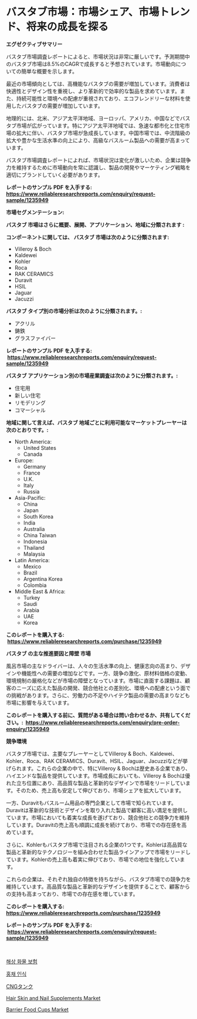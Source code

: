 <p><h1>バスタブ市場：市場シェア、市場トレンド、将来の成長を探る</h1></p><p><strong>エグゼクティブサマリー</strong></p>
<p><p>バスタブ市場調査レポートによると、市場状況は非常に厳しいです。予測期間中のバスタブ市場は8.5%のCAGRで成長すると予想されています。市場動向についての簡単な概要を示します。</p><p>最近の市場傾向としては、高機能なバスタブの需要が増加しています。消費者は快適性とデザイン性を重視し、より革新的で効率的な製品を求めています。また、持続可能性と環境への配慮が重視されており、エコフレンドリーな材料を使用したバスタブの需要が増加しています。</p><p>地理的には、北米、アジア太平洋地域、ヨーロッパ、アメリカ、中国などでバスタブ市場が広がっています。特にアジア太平洋地域では、急速な都市化と住宅市場の拡大に伴い、バスタブ市場が急成長しています。中国市場では、中流階級の拡大や豊かな生活水準の向上により、高級なバスルーム製品への需要が高まっています。</p><p>バスタブ市場調査レポートによれば、市場状況は変化が激しいため、企業は競争力を維持するために市場動向を常に認識し、製品の開発やマーケティング戦略を適切にブランドしていく必要があります。</p></p>
<p><strong>レポートのサンプル PDF を入手する: <a href="https://www.reliableresearchreports.com/enquiry/request-sample/1235949">https://www.reliableresearchreports.com/enquiry/request-sample/1235949</a></strong></p>
<p><strong>市場セグメンテーション:</strong></p>
<p><strong> バスタブ 市場はさらに概要、展開、アプリケーション、地域に分類されます :</strong></p>
<p><strong>コンポーネントに関しては、 バスタブ 市場は次のように分類されます: &nbsp;</strong></p>
<p><ul><li>Villeroy & Boch</li><li>Kaldewei</li><li>Kohler</li><li>Roca</li><li>RAK CERAMICS</li><li>Duravit</li><li>HSIL</li><li>Jaguar</li><li>Jacuzzi</li></ul></p>
<p><strong> バスタブ タイプ別の市場分析は次のように分類されます。:</strong></p>
<p><ul><li>アクリル</li><li>鋳鉄</li><li>グラスファイバー</li></ul></p>
<p><strong>レポートのサンプル PDF を入手する: &nbsp;<a href="https://www.reliableresearchreports.com/enquiry/request-sample/1235949">https://www.reliableresearchreports.com/enquiry/request-sample/1235949</a></strong></p>
<p><strong> バスタブ アプリケーション別の市場産業調査は次のように分類されます。:</strong></p>
<p><ul><li>住宅用</li><li>新しい住宅</li><li>リモデリング</li><li>コマーシャル</li></ul></p>
<p><strong>地域に関して言えば、バスタブ 地域ごとに利用可能なマーケットプレーヤーは次のとおりです。:</strong></p>
<p><ul>
    <li>
        North America:
        <ul>
            <li>United States</li>
            <li>Canada</li>
        </ul>
    </li>
    <li>
        Europe:
        <ul>
            <li>Germany</li>
            <li>France</li>
            <li>U.K.</li>
            <li>Italy</li>
            <li>Russia</li>
        </ul>
    </li>
    <li>
        Asia-Pacific:
        <ul>
            <li>China</li>
            <li>Japan</li>
            <li>South Korea</li>
            <li>India</li>
            <li>Australia</li>
            <li>China Taiwan</li>
            <li>Indonesia</li>
            <li>Thailand</li>
            <li>Malaysia</li>
        </ul>
    </li>
    <li>
        Latin America:
        <ul>
            <li>Mexico</li>
            <li>Brazil</li>
            <li>Argentina Korea</li>
            <li>Colombia</li>
        </ul>
    </li>
    <li>
        Middle East & Africa:
        <ul>
            <li>Turkey</li>
            <li>Saudi</li>
            <li>Arabia</li>
            <li>UAE</li>
            <li>Korea</li>
        </ul>
    </li>
    </ul></p>
<p><strong>このレポートを購入する: &nbsp;<a href="https://www.reliableresearchreports.com/purchase/1235949">https://www.reliableresearchreports.com/purchase/1235949</a></strong></p>
<p><strong>バスタブ の主な推進要因と障壁 市場</strong></p>
<p><p>風呂市場の主なドライバーは、人々の生活水準の向上、健康志向の高まり、デザインや機能性への需要の増加などです。一方、競争の激化、原材料価格の変動、環境規制の厳格化などが市場の障壁となっています。市場に直面する課題は、顧客のニーズに応えた製品の開発、競合他社との差別化、環境への配慮という面での挑戦があります。さらに、労働力の不足やハイテク製品の需要の高まりなども市場に影響を与えています。</p></p>
<p><strong>このレポートを購入する前に、質問がある場合は問い合わせるか、共有してください。:&nbsp; <a href="https://www.reliableresearchreports.com/enquiry/pre-order-enquiry/1235949">https://www.reliableresearchreports.com/enquiry/pre-order-enquiry/1235949</a></strong></p>
<p><strong>競争環境</strong></p>
<p><p>バスタブ市場では、主要なプレーヤーとしてVilleroy & Boch、Kaldewei、Kohler、Roca、RAK CERAMICS、Duravit、HSIL、Jaguar、Jacuzziなどが挙げられます。これらの企業の中で、特にVilleroy & Bochは歴史ある企業であり、ハイエンドな製品を提供しています。市場成長においても、Villeroy & Bochは優れた立ち位置にあり、高品質な製品と革新的なデザインで市場をリードしています。そのため、売上高も安定して伸びており、市場シェアを拡大しています。</p><p>一方、Duravitもバスルーム用品の専門企業として市場で知られています。Duravitは革新的な技術とデザインを取り入れた製品で顧客に高い満足を提供しています。市場においても着実な成長を遂げており、競合他社との競争力を維持しています。Duravitの売上高も順調に成長を続けており、市場での存在感を高めています。</p><p>さらに、Kohlerもバスタブ市場で注目される企業の1つです。Kohlerは高品質な製品と革新的なテクノロジーを組み合わせた製品ラインアップで市場をリードしています。Kohlerの売上高も着実に伸びており、市場での地位を強化しています。</p><p>これらの企業は、それぞれ独自の特徴を持ちながら、バスタブ市場での競争力を維持しています。高品質な製品と革新的なデザインを提供することで、顧客からの支持も高まっており、市場での存在感を増しています。</p></p>
<p><strong>このレポートを購入する: &nbsp; <a href="https://www.reliableresearchreports.com/purchase/1235949">https://www.reliableresearchreports.com/purchase/1235949</a></strong></p>
<p><strong>レポートのサンプル PDF を入手する: &nbsp;<a href="https://www.reliableresearchreports.com/enquiry/request-sample/1235949">https://www.reliableresearchreports.com/enquiry/request-sample/1235949</a></strong><strong></strong></p>
<p>&nbsp;</p>
<p><p><a href="https://medium.com/@wilburkihn5676/%ED%95%B4%EC%96%91-%ED%99%94%EB%AC%BC-%EB%B3%B4%ED%97%98-%EC%8B%9C%EC%9E%A5-%EA%B7%9C%EB%AA%A8-%EB%B0%8F-%EC%8B%9C%EC%9E%A5-%EB%8F%99%ED%96%A5-%EC%99%84%EB%B2%BD%ED%95%9C-%EC%82%B0%EC%97%85-%EA%B0%9C%EC%9A%94-2024%EB%85%84-2031%EB%85%84-b9bc299a397e">해상 화물 보험</a></p><p><a href="https://github.com/idcefvhkdut6/Market-Research-Report-List-1/blob/main/2104387186494.md">홍채 인식</a></p><p><a href="https://github.com/ppmazlotr77499/Market-Research-Report-List-1/blob/main/2662009186529.md">CNGタンク</a></p><p><a href="https://github.com/GroverBarry/Market-Research-Report-List-4/blob/main/hair-skin-and-nail-supplements-market.md">Hair Skin and Nail Supplements Market</a></p><p><a href="https://issuu.com/reportprime-2/docs/barrier-food-cups-market-size-2030.pptx">Barrier Food Cups Market</a></p></p>